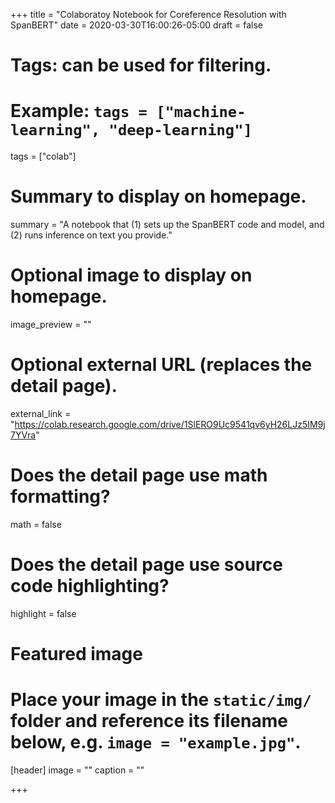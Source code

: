 +++
title = "Colaboratoy Notebook for Coreference Resolution with SpanBERT"
date = 2020-03-30T16:00:26-05:00
draft = false

# Tags: can be used for filtering.
# Example: `tags = ["machine-learning", "deep-learning"]`
tags = ["colab"]

# Summary to display on homepage.
summary = "A notebook that (1) sets up the SpanBERT code and model, and (2) runs inference on text you provide."

# Optional image to display on homepage.
image_preview = ""

# Optional external URL (replaces the detail page).
external_link = "https://colab.research.google.com/drive/1SlERO9Uc9541qv6yH26LJz5IM9j7YVra"

# Does the detail page use math formatting?
math = false

# Does the detail page use source code highlighting?
highlight = false

# Featured image
# Place your image in the `static/img/` folder and reference its filename below, e.g. `image = "example.jpg"`.
[header]
image = ""
caption = ""

+++

